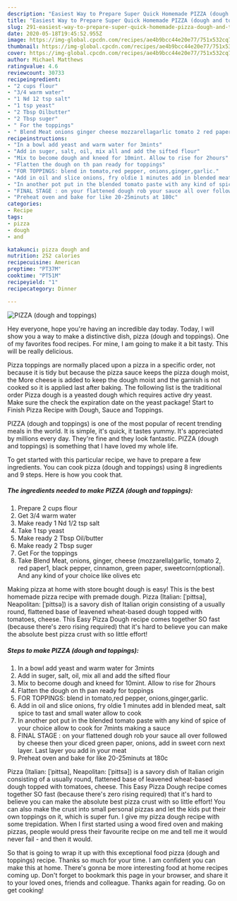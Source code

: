 ```yaml
---
description: "Easiest Way to Prepare Super Quick Homemade PIZZA (dough and toppings)"
title: "Easiest Way to Prepare Super Quick Homemade PIZZA (dough and toppings)"
slug: 291-easiest-way-to-prepare-super-quick-homemade-pizza-dough-and-toppings
date: 2020-05-18T19:45:52.955Z
image: https://img-global.cpcdn.com/recipes/ae4b9bcc44e20e77/751x532cq70/pizza-dough-and-toppings-recipe-main-photo.jpg
thumbnail: https://img-global.cpcdn.com/recipes/ae4b9bcc44e20e77/751x532cq70/pizza-dough-and-toppings-recipe-main-photo.jpg
cover: https://img-global.cpcdn.com/recipes/ae4b9bcc44e20e77/751x532cq70/pizza-dough-and-toppings-recipe-main-photo.jpg
author: Michael Matthews
ratingvalue: 4.6
reviewcount: 30733
recipeingredient:
- "2 cups flour"
- "3/4 warm water"
- "1 Nd 12 tsp salt"
- "1 tsp yeast"
- "2 Tbsp Oilbutter"
- "2 Tbsp suger"
- " For the toppings"
- " Blend Meat onions ginger cheese mozzarellagarlic tomato 2 red paper1 black pepper cinnamon green paper sweetcornoptional And any kind of your choice like olives etc"
recipeinstructions:
- "In a bowl add yeast and warm water for 3mints"
- "Add in suger, salt, oil, mix all and add the sifted flour"
- "Mix to become dough and kneed for 10mint. Allow to rise for 2hours"
- "Flatten the dough on th pan ready for toppings"
- "FOR TOPPINGS: blend in tomato,red pepper, onions,ginger,garlic."
- "Add in oil and slice onions, fry oldie 1 minutes add in blended meat, salt spice to tast and small water allow to cook"
- "In another pot put in the blended tomato paste with any kind of spice of your choice allow to cook for 7mints making a sauce"
- "FINAL STAGE : on your flattened dough rob your sauce all over followed by cheese then your diced green paper, onions, add in sweet corn next layer. Last layer you add in your meat"
- "Preheat oven and bake for like 20-25minuts at 180c"
categories:
- Recipe
tags:
- pizza
- dough
- and

katakunci: pizza dough and 
nutrition: 252 calories
recipecuisine: American
preptime: "PT37M"
cooktime: "PT51M"
recipeyield: "1"
recipecategory: Dinner

---
```



![PIZZA (dough and toppings)](https://img-global.cpcdn.com/recipes/ae4b9bcc44e20e77/751x532cq70/pizza-dough-and-toppings-recipe-main-photo.jpg)

Hey everyone, hope you're having an incredible day today. Today, I will show you a way to make a distinctive dish, pizza (dough and toppings). One of my favorites food recipes. For mine, I am going to make it a bit tasty. This will be really delicious.

Pizza toppings are normally placed upon a pizza in a specific order, not because it is tidy but because the pizza sauce keeps the pizza dough moist, the More cheese is added to keep the dough moist and the garnish is not cooked so it is applied last after baking. The following list is the traditional order Pizza dough is a yeasted dough which requires active dry yeast. Make sure the check the expiration date on the yeast package! Start to Finish Pizza Recipe with Dough, Sauce and Toppings.

PIZZA (dough and toppings) is one of the most popular of recent trending meals in the world. It is simple, it's quick, it tastes yummy. It's appreciated by millions every day. They're fine and they look fantastic. PIZZA (dough and toppings) is something that I have loved my whole life.


To get started with this particular recipe, we have to prepare a few ingredients. You can cook pizza (dough and toppings) using 8 ingredients and 9 steps. Here is how you cook that.

<!--inarticleads1-->

##### The ingredients needed to make PIZZA (dough and toppings):

1. Prepare 2 cups flour
1. Get 3/4 warm water
1. Make ready 1 Nd 1/2 tsp salt
1. Take 1 tsp yeast
1. Make ready 2 Tbsp Oil/butter
1. Make ready 2 Tbsp suger
1. Get  For the toppings
1. Take  Blend Meat, onions, ginger, cheese (mozzarella)garlic, tomato 2, red paper1, black pepper, cinnamon, green paper, sweetcorn(optional). And any kind of your choice like olives etc


Making pizza at home with store bought dough is easy! This is the best homemade pizza recipe with premade dough. Pizza (Italian: [ˈpittsa], Neapolitan: [ˈpittsə]) is a savory dish of Italian origin consisting of a usually round, flattened base of leavened wheat-based dough topped with tomatoes, cheese. This Easy Pizza Dough recipe comes together SO fast (because there&#39;s zero rising required) that it&#39;s hard to believe you can make the absolute best pizza crust with so little effort! 

<!--inarticleads2-->

##### Steps to make PIZZA (dough and toppings):

1. In a bowl add yeast and warm water for 3mints
1. Add in suger, salt, oil, mix all and add the sifted flour
1. Mix to become dough and kneed for 10mint. Allow to rise for 2hours
1. Flatten the dough on th pan ready for toppings
1. FOR TOPPINGS: blend in tomato,red pepper, onions,ginger,garlic.
1. Add in oil and slice onions, fry oldie 1 minutes add in blended meat, salt spice to tast and small water allow to cook
1. In another pot put in the blended tomato paste with any kind of spice of your choice allow to cook for 7mints making a sauce
1. FINAL STAGE : on your flattened dough rob your sauce all over followed by cheese then your diced green paper, onions, add in sweet corn next layer. Last layer you add in your meat
1. Preheat oven and bake for like 20-25minuts at 180c


Pizza (Italian: [ˈpittsa], Neapolitan: [ˈpittsə]) is a savory dish of Italian origin consisting of a usually round, flattened base of leavened wheat-based dough topped with tomatoes, cheese. This Easy Pizza Dough recipe comes together SO fast (because there&#39;s zero rising required) that it&#39;s hard to believe you can make the absolute best pizza crust with so little effort! You can also make the crust into small personal pizzas and let the kids put their own toppings on it, which is super fun. I give my pizza dough recipe with some trepidation. When I first started using a wood fired oven and making pizzas, people would press their favourite recipe on me and tell me it would never fail - and then it would. 

So that is going to wrap it up with this exceptional food pizza (dough and toppings) recipe. Thanks so much for your time. I am confident you can make this at home. There's gonna be more interesting food at home recipes coming up. Don't forget to bookmark this page in your browser, and share it to your loved ones, friends and colleague. Thanks again for reading. Go on get cooking!
